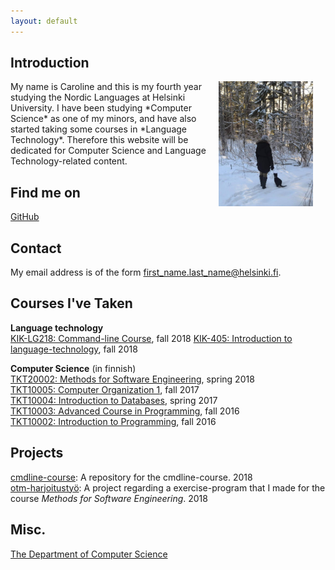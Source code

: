 ```yaml
---
layout: default
---
```


## Introduction

<img src="assets/images/caroline.jpg" alt="Photo" hspace="20" width="30%" align="right"/> 
My name is Caroline and this is my fourth year studying the Nordic Languages at Helsinki University. 
I have been studying *Computer Science* as one of my minors, and have also started taking some courses  in *Language Technology*.
Therefore this website will be dedicated for Computer Science and Language Technology-related content.  


## Find me on

[GitHub](https://github.com/elgecaro)

## Contact

My email address is of the form first_name.last_name@helsinki.fi. 

## Courses I've Taken

**Language technology**  
[KIK-LG218: Command-line Course](https://courses.helsinki.fi/sv/KIK-LG218/126710126), fall 2018
[KIK-405: Introduction to language-technology](https://courses.helsinki.fi/en/kik-405), fall 2018  

**Computer Science** (in finnish)  
[TKT20002: Methods for Software Engineering](https://courses.helsinki.fi/fi/tkt20002/119558581), spring 2018  
[TKT10005: Computer Organization 1](https://courses.helsinki.fi/en/tkt10005/119284992), fall 2017  
[TKT10004: Introduction to Databases](https://courses.helsinki.fi/en/tkt10004/119284739), spring 2017  
[TKT10003: Advanced Course in Programming](https://courses.helsinki.fi/fi/tkt10003/125583533), fall 2016  
[TKT10002: Introduction to Programming](https://courses.helsinki.fi/en/tkt10002/124961698), fall 2016  


## Projects
[cmdline-course](https://github.com/elgecaro/cmdline-course): A repository for the cmdline-course. 2018  
[otm-harjoitustyö](https://github.com/elgecaro/otm-harjoitustyo): A project regarding a exercise-program that I made for the course *Methods for Software Engineering*. 2018

## Misc. 
[The Department of Computer Science](https://www.helsinki.fi/en/computer-science)

